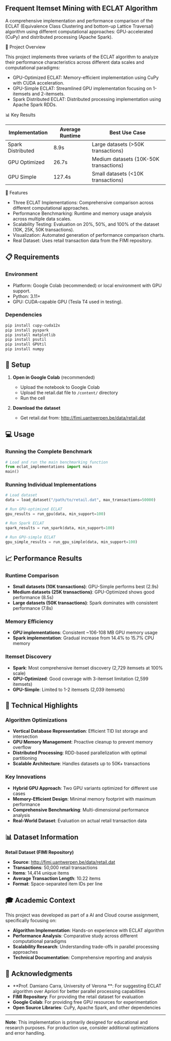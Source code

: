 ## Frequent Itemset Mining with ECLAT Algorithm

A comprehensive implementation and performance comparison of the ECLAT (Equivalence Class Clustering and bottom-up Lattice Traversal) algorithm using different computational approaches: GPU-accelerated (CuPy) and distributed processing (Apache Spark).

🎯 Project Overview

This project implements three variants of the ECLAT algorithm to analyze their performance characteristics across different data scales and computational paradigms:

- GPU-Optimized ECLAT: Memory-efficient implementation using CuPy with CUDA acceleration.
- GPU-Simple ECLAT: Streamlined GPU implementation focusing on 1-itemsets and 2-itemsets.
- Spark Distributed ECLAT: Distributed processing implementation using Apache Spark RDDs.

📊 Key Results

| Implementation    | Average Runtime | Best Use Case                 |
|-------------------|--------|----------------------------------------|
| Spark Distributed | 8.9s   | Large datasets (>50K transactions)     |
| GPU Optimized     | 26.7s  | Medium datasets (10K-50K transactions) |
| GPU Simple        | 127.4s | Small datasets (<10K transactions)     |

🚀 Features

- Three ECLAT Implementations: Comprehensive comparison across different computational approaches.
- Performance Benchmarking: Runtime and memory usage analysis across multiple data scales.
- Scalability Testing: Evaluation on 20%, 50%, and 100% of the dataset (10K, 25K, 50K transactions).
- Visualization: Automated generation of performance comparison charts.
- Real Dataset: Uses retail transaction data from the FIMI repository.

## 📋 Requirements

### Environment
- Platform: Google Colab (recommended) or local environment with GPU support.
- Python: 3.11+
- GPU: CUDA-capable GPU (Tesla T4 used in testing).

### Dependencies
```bash
pip install cupy-cuda12x
pip install pyspark
pip install matplotlib
pip install psutil
pip install GPUtil
pip install numpy
```

## 🔧 Setup

1. **Open in Google Colab** (recommended)
   - Upload the notebook to Google Colab
   - Upload the retail.dat file to `/content/` directory
   - Run the cell

2. **Download the dataset**
   - Get retail.dat from: http://fimi.uantwerpen.be/data/retail.dat

## 💻 Usage

### Running the Complete Benchmark

```python
# Load and run the main benchmarking function
from eclat_implementations import main
main()
```

### Running Individual Implementations

```python
# Load dataset
data = load_dataset("/path/to/retail.dat", max_transactions=50000)

# Run GPU-optimized ECLAT
gpu_results = run_gpu(data, min_support=100)

# Run Spark ECLAT
spark_results = run_spark(data, min_support=100)

# Run GPU-simple ECLAT
gpu_simple_results = run_gpu_simple(data, min_support=100)
```

## 📈 Performance Results

### Runtime Comparison
- **Small datasets (10K transactions)**: GPU-Simple performs best (2.9s)
- **Medium datasets (25K transactions)**: GPU-Optimized shows good performance (8.5s)
- **Large datasets (50K transactions)**: Spark dominates with consistent performance (7.8s)

### Memory Efficiency
- **GPU implementations**: Consistent ~106-108 MB GPU memory usage
- **Spark implementation**: Gradual increase from 14.4% to 15.7% CPU memory

### Itemset Discovery
- **Spark**: Most comprehensive itemset discovery (2,729 itemsets at 100% scale)
- **GPU-Optimized**: Good coverage with 3-itemset limitation (2,599 itemsets)
- **GPU-Simple**: Limited to 1-2 itemsets (2,039 itemsets)

## 🔬 Technical Highlights

### Algorithm Optimizations
- **Vertical Database Representation**: Efficient TID list storage and intersection
- **GPU Memory Management**: Proactive cleanup to prevent memory overflow
- **Distributed Processing**: RDD-based parallelization with optimal partitioning
- **Scalable Architecture**: Handles datasets up to 50K+ transactions

### Key Innovations
- **Hybrid GPU Approach**: Two GPU variants optimized for different use cases
- **Memory-Efficient Design**: Minimal memory footprint with maximum performance
- **Comprehensive Benchmarking**: Multi-dimensional performance analysis
- **Real-World Dataset**: Evaluation on actual retail transaction data

## 📊 Dataset Information

**Retail Dataset (FIMI Repository)**
- **Source**: http://fimi.uantwerpen.be/data/retail.dat
- **Transactions**: 50,000 retail transactions
- **Items**: 14,414 unique items
- **Average Transaction Length**: 10.22 items
- **Format**: Space-separated item IDs per line

## 🎓 Academic Context

This project was developed as part of a AI and Cloud course assignment, specifically focusing on:
- **Algorithm Implementation**: Hands-on experience with ECLAT algorithm
- **Performance Analysis**: Comparative study across different computational paradigms
- **Scalability Research**: Understanding trade-offs in parallel processing approaches
- **Technical Documentation**: Comprehensive reporting and analysis

## 🙏 Acknowledgments

- **Prof. Damiano Carra, University of Verona **: For suggesting ECLAT algorithm over Apriori for better parallel processing capabilities
- **FIMI Repository**: For providing the retail dataset for evaluation
- **Google Colab**: For providing free GPU resources for experimentation
- **Open Source Libraries**: CuPy, Apache Spark, and other dependencies

---

**Note**: This implementation is primarily designed for educational and research purposes. For production use, consider additional optimizations and error handling.
